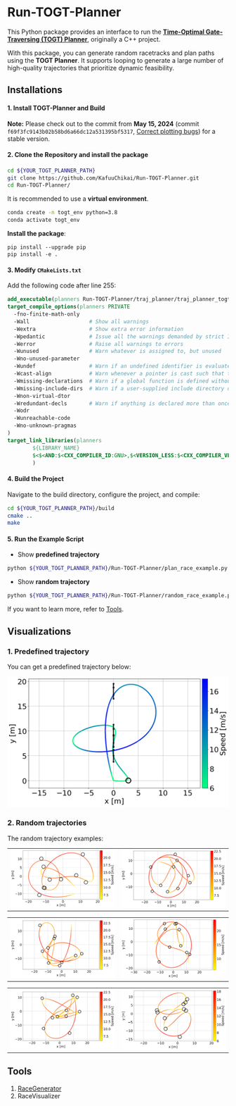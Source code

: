 # Run-TOGT-Planner

This Python package provides an interface to run the [**Time-Optimal Gate-Traversing (TOGT) Planner**](https://github.com/FSC-Lab/TOGT-Planner), originally a C++ project.

With this package, you can generate random racetracks and plan paths using the **TOGT Planner**. It supports looping to generate a large number of high-quality trajectories that prioritize dynamic feasibility.

## Installations

#### 1. Install TOGT-Planner and Build

**Note:** Please check out to the commit from **May 15, 2024** (commit `f69f3fc9143b02b58bd6a66dc12a531395bf5317`, [Correct plotting bugs](https://github.com/FSC-Lab/TOGT-Planner/commit/f69f3fc9143b02b58bd6a66dc12a531395bf5317)) for a stable version.

#### 2. Clone the Repository and install the package

```bash
cd ${YOUR_TOGT_PLANNER_PATH}
git clone https://github.com/KafuuChikai/Run-TOGT-Planner.git
cd Run-TOGT-Planner/
```

It is recommended to use a **virtual environment**.

```bash
conda create -n togt_env python=3.8
conda activate togt_env
```

**Install the package**:

```
pip install --upgrade pip
pip install -e .
```

#### 3. Modify `CMakeLists.txt`

Add the following code after line 255:

```cmake
add_executable(planners Run-TOGT-Planner/traj_planner/traj_planner_togt.cpp)
target_compile_options(planners PRIVATE
  -fno-finite-math-only
  -Wall                   # Show all warnings
  -Wextra                 # Show extra error information
  -Wpedantic              # Issue all the warnings demanded by strict ISO C and ISO C++
  -Werror                 # Raise all warnings to errors
  -Wunused                # Warn whatever is assigned to, but unused
  -Wno-unused-parameter
  -Wundef                 # Warn if an undefined identifier is evaluated in an #if directive. 
  -Wcast-align            # Warn whenever a pointer is cast such that the required alignment of the target is increased
  -Wmissing-declarations  # Warn if a global function is defined without a previous declaration
  -Wmissing-include-dirs  # Warn if a user-supplied include directory does not exist.
  -Wnon-virtual-dtor      
  -Wredundant-decls       # Warn if anything is declared more than once in the same scope
  -Wodr
  -Wunreachable-code
  -Wno-unknown-pragmas
)
target_link_libraries(planners
        ${LIBRARY_NAME}
        $<$<AND:$<CXX_COMPILER_ID:GNU>,$<VERSION_LESS:$<CXX_COMPILER_VERSION>,9.0>>:stdc++fs>
        )
```

#### 4. Build the Project

Navigate to the build directory, configure the project, and compile:

```bash
cd ${YOUR_TOGT_PLANNER_PATH}/build
cmake ..
make
```

#### 5. Run the Example Script

- Show **predefined trajectory**


```bash
python ${YOUR_TOGT_PLANNER_PATH}/Run-TOGT-Planner/plan_race_example.py
```

- Show **random trajectory**


```bash
python ${YOUR_TOGT_PLANNER_PATH}/Run-TOGT-Planner/random_race_example.py
```

If you want to learn more, refer to [Tools](#Tools).

## Visualizations

### 1. Predefined trajectory

You can get a predefined trajectory below:

![plan_race_example](docs/plan_race_example.png)

### 2. Random trajectories

The random trajectory examples:

<table>
  <tr>
    <td style="width:50%;"><img src="docs/random_race_example/race_1.png" alt="race_1" style="width:100%;"/></td>
    <td style="width:50%;"><img src="docs/random_race_example/race_2.png" alt="race_2" style="width:100%;"/></td>
  </tr>
</table>

<table>
  <tr>
    <td style="width:50%;"><img src="docs/random_race_example/race_3.png" alt="race_3" style="width:100%;"/></td>
    <td style="width:50%;"><img src="docs/random_race_example/race_4.png" alt="race_4" style="width:100%;"/></td>
  </tr>
</table>

<table>
  <tr>
    <td style="width:50%;"><img src="docs/random_race_example/race_5.png" alt="race_5" style="width:100%;"/></td>
    <td style="width:50%;"><img src="docs/random_race_example/race_6.png" alt="race_6" style="width:100%;"/></td>
  </tr>
</table>

## Tools

1. [RaceGenerator](docs/utils_manual.md#L3)
2. RaceVisualizer